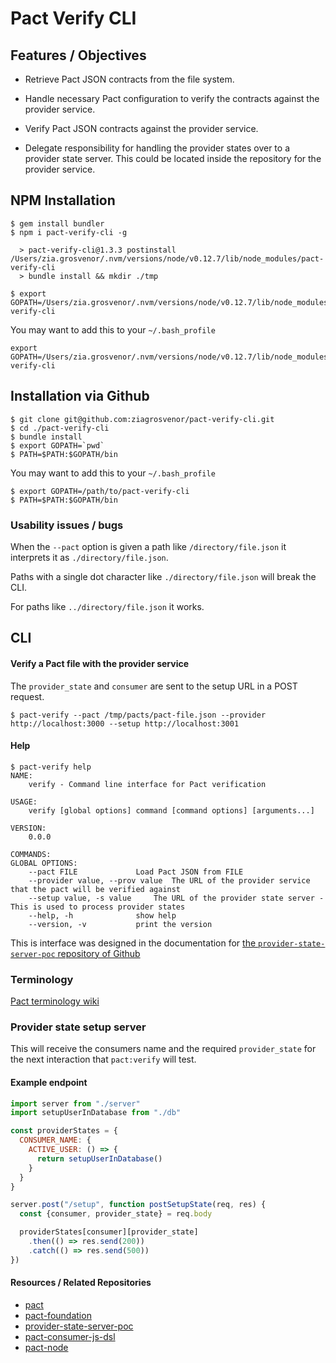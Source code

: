 # Pact Verify CLI

## Features / Objectives

- Retrieve Pact JSON contracts from the file system.

- Handle necessary Pact configuration to verify the contracts against the provider service.

- Verify Pact JSON contracts against the provider service.

- Delegate responsibility for handling the provider states over to a provider state server. This could be located inside the repository for the provider service.

## NPM Installation
    $ gem install bundler
    $ npm i pact-verify-cli -g

      > pact-verify-cli@1.3.3 postinstall /Users/zia.grosvenor/.nvm/versions/node/v0.12.7/lib/node_modules/pact-verify-cli
      > bundle install && mkdir ./tmp

    $ export GOPATH=/Users/zia.grosvenor/.nvm/versions/node/v0.12.7/lib/node_modules/pact-verify-cli

You may want to add this to your `~/.bash_profile`

    export GOPATH=/Users/zia.grosvenor/.nvm/versions/node/v0.12.7/lib/node_modules/pact-verify-cli

## Installation via Github
    $ git clone git@github.com:ziagrosvenor/pact-verify-cli.git
    $ cd ./pact-verify-cli
    $ bundle install
    $ export GOPATH=`pwd`
    $ PATH=$PATH:$GOPATH/bin

You may want to add this to your `~/.bash_profile`

    $ export GOPATH=/path/to/pact-verify-cli
    $ PATH=$PATH:$GOPATH/bin

### Usability issues / bugs
When the `--pact` option is given a path like `/directory/file.json` it interprets it as `./directory/file.json`.

Paths with a single dot character like `./directory/file.json` will break the CLI.

For paths like `../directory/file.json` it works.

## CLI

#### Verify a Pact file with the provider service
The `provider_state` and `consumer` are sent to the setup URL in a POST request.

    $ pact-verify --pact /tmp/pacts/pact-file.json --provider http://localhost:3000 --setup http://localhost:3001

#### Help

    $ pact-verify help
    NAME:
        verify - Command line interface for Pact verification

    USAGE:
        verify [global options] command [command options] [arguments...]

    VERSION:
        0.0.0

    COMMANDS:
    GLOBAL OPTIONS:
        --pact FILE				Load Pact JSON from FILE
        --provider value, --prov value	The URL of the provider service that the pact will be verified against
        --setup value, -s value		The URL of the provider state server - This is used to process provider states
        --help, -h				show help
        --version, -v			print the version


This is interface was designed in the documentation for [the `provider-state-server-poc` repository of Github](https://github.com/bethesque/provider-state-server-poc)

### Terminology
[Pact terminology wiki](https://github.com/realestate-com-au/pact/wiki/Terminology)

### Provider state setup server
This will receive the consumers name and the required `provider_state` for the next interaction that `pact:verify` will test.

#### Example endpoint
```javascript
import server from "./server"
import setupUserInDatabase from "./db"

const providerStates = {
  CONSUMER_NAME: {
    ACTIVE_USER: () => {
      return setupUserInDatabase()
    }
  }
}

server.post("/setup", function postSetupState(req, res) {
  const {consumer, provider_state} = req.body

  providerStates[consumer][provider_state]
    .then(() => res.send(200))
    .catch(() => res.send(500))
})
```

#### Resources / Related Repositories
- [pact](https://github.com/realestate-com-au/pact)
- [pact-foundation](https://github.com/pact-foundation)
- [provider-state-server-poc](https://github.com/bethesque/provider-state-server-poc)
- [pact-consumer-js-dsl](https://github.com/DiUS/pact-consumer-js-dsl)
- [pact-node](https://github.com/pact-foundation/pact-node)
